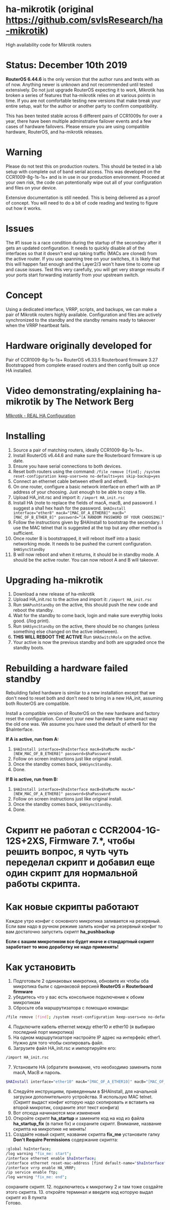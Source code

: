 # ha-mikrotik (original https://github.com/svlsResearch/ha-mikrotik)
High availability code for Mikrotik routers

# Status: December 10th 2019
**RouterOS 6.44.6** is the only version that the author runs and tests with as of now. Anything newer is unknown and not recommended until tested extensively. Do not just upgrade RouterOS expecting it to work, Mikrotik has broken a series of features that ha-mikrotik relies on at various points in time. If you are not comfortable testing new versions that make break your entire setup, wait for the author or another party to confirm compatibility.

This has been tested stable across 6 different pairs of CCR1009s for over a year, there have been multiple adminstrative failover events and a few cases of hardware failovers. Please ensure you are using compatible hardware, RouterOS, and ha-mikrotik releases.

# Warning
Please do not test this on production routers. This should be tested in a lab setup with complete out of band serial access.
This was developed on the CCR1009-8g-1s-1s+ and is in use in our production environment. Proceed at your own risk, the code can potentionally wipe out 
all of your configuration and files on your device.

Extensive documentation is still needed. This is being delivered as a proof of concept.
You will need to do a bit of code reading and testing to figure out how it works.

# Issues
The #1 issue is a race condition during the startup of the secondary after it gets an updated configuration. It needs to quickly disable all of the interfaces
so that it doesn't end up taking traffic (MACs are cloned) from the active router. If you use spanning tree on your switches, it is likely that this
will happen fast enough and the Layer2/3 won't have time to come up and cause issues. Test this very carefully, you will get very strange results if your ports
start forwarding instantly from your upstream switch.

# Concept
Using a dedicated interface, VRRP, scripts, and backups, we can make a pair of Mikrotik routers highly available.
Configuration and files are actively synchronized to the standby and the standby remains ready to takeover when the VRRP heartbeat fails.

# Hardware originally developed for
Pair of CCR1009-8g-1s-1s+
RouterOS v6.33.5
Routerboard firmware 3.27
Bootstrapped from complete erased routers and then config built up once HA installed.

# Video demonstrating/explaining ha-mikrotik by The Network Berg
[MIkrotik - REAL HA Configuration](https://www.youtube.com/watch?v=GEef9P8wwxs)

# Installing
1. Source a pair of matching routers, ideally CCR1009-8g-1s-1s+.
2. Install RouterOS v6.44.6 and make sure the Routerboard firmware is up date.
3. Ensure you have serial connections to both devices.
4. Reset both routers using the command:
`/file remove [find]; /system reset-configuration keep-users=no no-defaults=yes skip-backup=yes`
5. Connect an ethernet cable between ether8 and ether8.
6. On one router, configure a basic network interface on ether1 with an IP address of your choosing. Just enough to be able to copy a file.
7. Upload HA_init.rsc and import it:
`/import HA_init.rsc`
8. Install HA (note to replace the fields of macA, macB, and password. I suggest a sha1 hex hash for the password.
`$HAInstall interface="ether8" macA="[MAC_OF_A_ETHER8]" macB="[MAC_OF_B_ETHER_8]" password="[A RANDOM PASSWORD OF YOUR CHOOSING]"`
9. Follow the instructions given by $HAInstall to bootstrap the secondary. I use the MAC telnet that is suggested at the top but any other method is sufficient.
10. Once router B is bootstrapped, it will reboot itself into a basic networking mode. It needs to be pushed the current configuration.
`$HASyncStandby`
11. B will now reboot and when it returns, it should be in standby mode. A should be the active router. You can now reboot A and B will takeover.

# Upgrading ha-mikrotik
1. Download a new release of ha-mikrotik
2. Upload HA_init.rsc to the active and import it:
`/import HA_init.rsc`
3. Run `$HAPushStandby` on the active, this should push the new code and reboot the standby.
4. Wait for the standby to come back, login and make sure everythig looks good. (/log print).
5. Run `$HASyncStandby` on the active, there should be no changes (unless something else changed on the active inbetween).
6. **THIS WILL REBOOT THE ACTIVE** Run `$HASwitchRole` on the active.
7. Your active is now the previous standby and both are upgraded once the standby boots.

# Rebuilding a hardware failed standby
Rebuilding failed hardware is similar to a new installation except that we don't need to reset both and don't need to bring in a new HA_init, assuming both RouterOS are compatible.

Install a compatible version of RouterOS on the new hardware and factory reset the configuration. Connect your new hardware the same exact way the old one was. We assume you have used the default of ether8 for the $haInterface.

**If A is active, run from A:**
1. `$HAInstall interface=$haInterface macA=$haMacMe macB="[NEW_MAC_OF_B_ETHER8]" password=$haPassword`
2. Follow on screen instructions just like original install.
3. Once the standby comes back, `$HASyncStandby`.
4. Done.

**If B is active, run from B:**
1. `$HAInstall interface=$haInterface macB=$haMacMe macA="[NEW_MAC_OF_A_ETHER8]" password=$haPassword`
2. Follow on screen instructions just like original install.
3. Once the standby comes back, `$HASyncStandby`.
4. Done.

# Скрипт не работал с CCR2004-1G-12S+2XS, Firmware 7.*, чтобы решить вопрос, я чуть чуть переделал скрипт и добавил еще один скрипт для нормальной работы скрипта.
# Как новые скрипты работают 
  Каждое утро конфиг с основного микротика заливается на резервный. 
  Если вам надо в ручном режиме залить конфиг на резервный конфиг то вам достаточно запустить скрипт **ha_pushbackup**
  
  **Если с вашим микротиком все будет иначе и стандартный скрипт заработает то мою доработку не надо применять!**
  
# Как установить
  1. Подготовьте 2 одинаковых микротика, обновите их чтобы оба микротика были с одинаковой версией **RouterOS** и **Routerboard firmware**
  2. убедитесь что у вас есть консольное подключение к обоим микротикам
  3. Сбросьте оба маршрутизатора с помощью команды: 
  ```bash
  /file remove [find]; /system reset-configuration keep-users=no no-defaults=yes skip-backup=yes
  ```
  4. Подключите кабель ethernet между ether10 и ether10 (я выбираю последний порт микротика)
  5. На одном маршрутизаторе настройте IP адрес на интерфейс ether1. Нужно для того чтобы скопировать файл.
  6. Загрузите файл HA_init.rsc и импортируйте его:
  ```bash
  /import HA_init.rsc
  ```
  7. Установите HA (обратите внимание, что необходимо заменить поля macA, MacB и пароль.
  ```bash
  $HAInstall interface="ether10" macA="[MAC_OF_A_ETHER10]" macB="[MAC_OF_B_ETHER_10]" password="[ВАШ ПАРОЛЬ]"
  ```
  8. Следуйте инструкциям, приведенным в $HAInstall, для начальной загрузки дополнительного устройства. Я использую MAC telnet.
  (Скрипт выдаст конфиг которую надо скопировать и вставить на второй микротик, сохраните этот текст конфига)
  9. Вот отсюда начинаются мои изменения
  10. Откройте скрипт **ha_startup** и замените код на код из файла **ha_startup_fix** (в папке fix) и сохраните скрипт. Внимание, название скрипта на микротике не менять!
  11. Создайте новый скрипт, название скрипта **fix_me** установите галку **Don't Require Permissions**
  содержание скрипта:
  ```bash
  :global haInterface; 
  /log warning "fix_me: start";
  /interface ethernet enable $haInterface;
  /interface ethernet reset-mac-address [find default-name="$haInterface"];
  /interface vrrp enable HA_VRRP;
  /ip service enable ftp; 
  /log warning "fix_me: end";
  ```
  сохраните скрипт. 
  12. подключитесь к микротику 2 и там тоже создайте этого скрипта. 
  13. откройте терминал и введите код которую выдал скрипт из 8 пункта  
  Готово.
